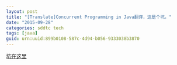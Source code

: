 ```yaml
---
layout: post
title: "[Translate]Concurrent Programming in Java翻译，这是个坑。"
date: "2015-09-28"
categories: sddtc tech
tags: [java]
guid: urn:uuid:899b0108-587c-4d94-b056-9333038b3870
---
```


[坑在这里](https://ctinterpretation.gitbooks.io/concurrent-programming-in-java/content/)

